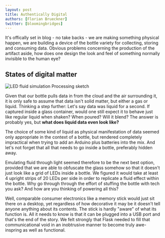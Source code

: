 ```yaml
---
layout: post
title: Authentically Digital
authors: [Florian Brueckner]
twitter: [bloomingbridges]
---
```


It's offically set in blog - no take backs - we are making something physical happen, we are building a device of the bottle variety for collecting, storing and consuming data. Obvious problems concerning the production of the artifact aside, how does one design the look and feel of something normally invisible to the human eye?

## States of digital matter

![LED fluid simulation Processing sketch](http://sorakasumi.github.com/flask/img/ledsketch.png)

Given that our bottle pulls data in from the cloud and the air surrounding it, it is only safe to assume that data isn't solid matter, but either a gas or liquid. Thinking a step further: Let's say data was liquid for a second. If captured inside a glass container, would one still expect it to behave just like regular liquid when shaken? When poured? Will it blend? The answer is probably yes, but **what does liquid data even look like?**

The choice of some kind of liquid as physical manifestation of data seemed only appropriate in the context of a bottle, but rendered completely impractical when trying to add an Arduino plus batteries into the mix. And let's not forget that all that needs to go inside a bottle, preferably hidden away.

Emulating fluid through light seemed therefore to be the next best option, provided that we are able to obfuscate the glass somehow so that it doesn't just look like a grid of LEDs inside a bottle. We figured it would take at least 4 upright strips of 20 LEDs per side in order to replicate a fluid effect within the bottle. Why go through through the effort of stuffing the bottle with tech you ask? And how are you thinking of powering all this?

Well, comparable consumer electronics like a memory stick would just sit there on a desktop, yet regardless of how decorative it may be it doesn't tell anyone anything about its contents. The stick is hardly "aware" of what its function is. All it needs to know is that it can be plugged into a USB port and that's the end of the story. We felt strongly that Flask needed to fill that communicational void in an inobtrusive manner to become truly awe-inspring as well as functional.